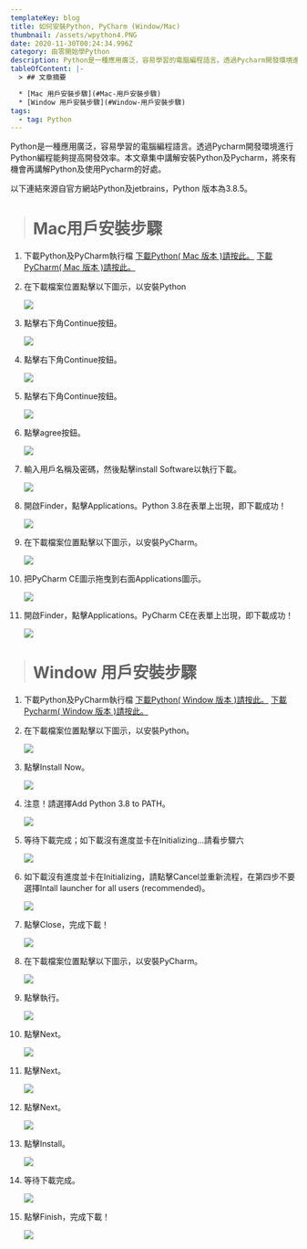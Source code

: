 ```yaml
---
templateKey: blog
title: 如何安裝Python, PyCharm (Window/Mac)
thumbnail: /assets/wpython4.PNG
date: 2020-11-30T00:24:34.996Z
category: 由零開始學Python
description: Python是一種應用廣泛，容易學習的電腦編程語言。透過Pycharm開發環境進行Python編程能夠提高開發效率。本文章集中講解安裝Python及Pycharm，將來有機會再講下Python及使用Pycharm的好處。
tableOfContent: |-
  > ## 文章摘要

  * [Mac 用戶安裝步驟](#Mac-用戶安裝步驟)
  * [Window 用戶安裝步驟](#Window-用戶安裝步驟)
tags:
  - tag: Python
---
```

Python是一種應用廣泛，容易學習的電腦編程語言。透過Pycharm開發環境進行Python編程能夠提高開發效率。本文章集中講解安裝Python及Pycharm，將來有機會再講解Python及使用Pycharm的好處。

以下連結來源自官方網站Python及jetbrains，Python 版本為3.8.5。

> # Mac用戶安裝步驟

1. 下載Python及PyCharm執行檔
   [下載Python( Mac 版本 )請按此。](https://www.python.org/ftp/python/3.8.5/python-3.8.5-macosx10.9.pkg)
   [下載PyCharm( Mac 版本 )請按此。](https://www.jetbrains.com/pycharm/download/download-thanks.html?platform=mac&code=PCC)
2. 在下載檔案位置點擊以下圖示，以安裝Python

   ![](/assets/macpython0.png)
3. 點擊右下角Continue按鈕。

   ![](/assets/macpython1.png)
4. 點擊右下角Continue按鈕。

   ![](/assets/macpython2.png)
5. 點擊右下角Continue按鈕。

   ![](/assets/macpython3.png)
6. 點擊agree按鈕。

   ![](/assets/macpython4.png)
7. 輸入用戶名稱及密碼，然後點擊install Software以執行下載。

   ![](/assets/macpython5.png)
8. 開啟Finder，點擊Applications。Python 3.8在表單上岀現，即下載成功！

   ![](/assets/macpython6.png)
9. 在下載檔案位置點擊以下圖示，以安裝PyCharm。

   ![](/assets/macpycharm0.png)
10. 把PyCharm CE圖示拖曳到右面Applications圖示。

    ![](/assets/macpycharm1.png)
11. 開啟Finder，點擊Applications。PyCharm CE在表單上岀現，即下載成功！

    ![](/assets/macpycharm2.png)

> # Window 用戶安裝步驟

1. 下載Python及PyCharm執行檔
   [下載Python( Window 版本 )請按此。](https://www.python.org/ftp/python/3.8.5/python-3.8.5.exe)
   [下載Pycharm( Window 版本 )請按此。](https://www.jetbrains.com/pycharm/download/download-thanks.html?platform=windows&code=PCC)
2. 在下載檔案位置點擊以下圖示，以安裝Python。

   ![](/assets/wpython1.PNG)
3. 點擊Install Now。

   ![](/assets/wpython2.PNG)
4. 注意！請選擇Add Python 3.8 to PATH。

   ![](/assets/wpython3.PNG)
5. 等待下載完成；如下載沒有進度並卡在Initializing...請看步驟六

   ![](/assets/wpython4.PNG)
6. 如下載沒有進度並卡在Initializing，請點擊Cancel並重新流程，在第四步不要選擇Intall launcher for all users (recommended)。

   ![](/assets/wpython3b.PNG)
7. 點擊Close，完成下載！

   ![](/assets/wpython5.PNG)
8. 在下載檔案位置點擊以下圖示，以安裝PyCharm。

   ![](/assets/wpycharm1.PNG)
9. 點擊執行。

   ![](/assets/wpycharm2.PNG)
10. 點擊Next。

    ![](/assets/wpycharm3.PNG)
11. 點擊Next。

    ![](/assets/wpycharm4.PNG)
12. 點擊Next。

    ![](/assets/wpycharm5.PNG)
13. 點擊Install。

    ![](/assets/wpycharm6.PNG)
14. 等待下載完成。

    ![](/assets/wpycharm7.PNG)
15. 點擊Finish，完成下載！

    ![](/assets/wpycharm8.PNG)